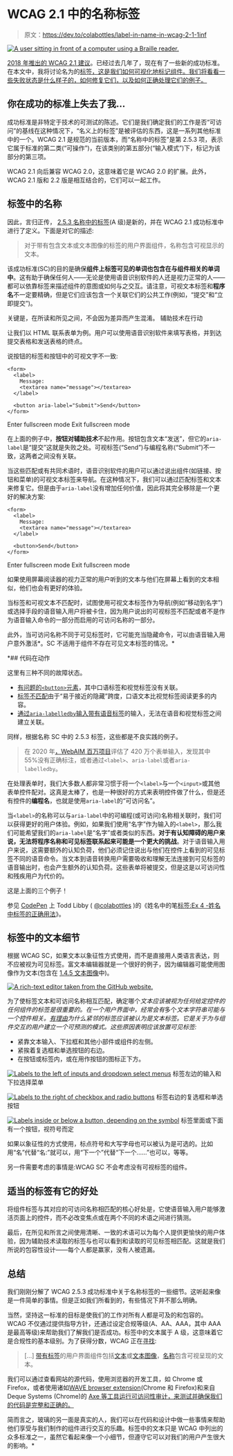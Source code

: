 # WCAG 2.1 中的名称标签

> 原文：<https://dev.to/colabottles/label-in-name-in-wcag-2-1-1inf>

[![A user sitting in front of a computer using a Braille reader.](img/b365619bb08da7c874b00f3eef7a00d8.png "Photo by Sigmund on Unsplash.")](https://res.cloudinary.com/practicaldev/image/fetch/s--3_4Ag2f4--/c_limit%2Cf_auto%2Cfl_progressive%2Cq_auto%2Cw_880/https://res.cloudinary.com/colabottles/image/upload/v16056162img/accessibility.jpg)

[2018 年推出的 WCAG 2.1 建议](https://www.w3.org/TR/WCAG21/)。已经过去几年了，现在有了一些新的成功标准。在本文中，我将讨论名为的[标签，这是我们如何可视化地标记组件。我们将看看一些失败状态是什么样子的，如何修复它们，以及如何正确处理它们的例子。](https://www.w3.org/WAI/WCAG21/Understanding/label-in-name.html)

## 你在成功的标准上失去了我…

成功标准是非特定于技术的可测试的陈述。它们是我们确定我们的工作是否“可访问”的基线在这种情况下，“名义上的标签”是被评估的东西，这是一系列其他标准中的一个。WCAG 2.1 是规范的当前版本，而“名称中的标签”是第 2.5.3 项，表示它属于标准的第二类(“可操作”)，在该类别的第五部分(“输入模式”)下，标记为该部分的第三项。

WCAG 2.1 向后兼容 WCAG 2.0，这意味着它是 WCAG 2.0 的扩展。此外，WCAG 2.1 版和 2.2 版是相互结合的，它们可以一起工作。

## 标签中的名称

因此，言归正传， [2.5.3 名称中的标签](https://www.w3.org/TR/WCAG21/#label-in-name)(A 级)是新的，并在 WCAG 2.1 成功标准中进行了定义。下面是对它的描述:

> 对于带有包含文本或文本图像的标签的用户界面组件，名称包含可视显示的文本。

该成功标准(SC)的目的是确保**组件上标签可见的单词也包含在与组件相关的单词中**。这有助于确保任何人——无论是使用语音识别软件的人还是视力正常的人——都可以依靠标签来描述组件的意图或如何与之交互。请注意，可视文本标签和**程序名**不一定要精确，但是它们应该包含一个关联它们的公共工作(例如，“提交”和“立即提交”)。

关键是，在所读和所见之间，不会因为差异而产生混淆。
辅助技术在行动

让我们以 HTML 联系表单为例。用户可以使用语音识别软件来填写表格，并到达提交表格和发送表格的终点。

说按钮的标签和按钮中的可视文字不一致:

```
<form>
  <label>
    Message:
    <textarea name="message"></textarea>
  </label>

  <button aria-label="Submit">Send</button>
</form> 
```

Enter fullscreen mode Exit fullscreen mode

在上面的例子中，**按钮对辅助技术**不起作用。按钮包含文本“发送”，但它的`aria-label`是“提交”这就是失败之处。可视标签(“Send”)与编程名称(“Submit”)不一致，这两者之间没有关联。

当这些匹配或有共同术语时，语音识别软件的用户可以通过说出组件(如链接、按钮和菜单)的可视文本标签来导航。在这种情况下，我们可以通过匹配标签和文本来修复它。但是由于`aria-label`没有增加任何价值，因此将其完全移除是一个更好的解决方案:

```
<form>
  <label>
    Message:
    <textarea name="message"></textarea>
  </label>

  <button>Send</button>
</form> 
```

Enter fullscreen mode Exit fullscreen mode

如果使用屏幕阅读器的视力正常的用户听到的文本与他们在屏幕上看到的文本相似，他们也会有更好的体验。

当标签和可视文本不匹配时，试图使用可视文本标签作为导航(例如“移动到名字”)或选择手段的语音输入用户将被卡住，因为用户说出的可视标签不匹配或者不是作为语音输入命令的一部分而启用的可访问名称的一部分。

此外，当可访问名称不同于可见标签时，它可能充当隐藏命令，可以由语音输入用户意外激活*。SC 不适用于组件不存在可见文本标签的情况。*

 *## 代码在动作

这里有三种不同的故障状态。

*   [有问题的`<button>`元素](https://codepen.io/colabottles/pen/QWKWmEK)，其中口语标签和视觉标签没有关联。
*   [标签不匹配](https://codepen.io/colabottles/pen/poEoLPP)由于“易于接近的隐藏”跨度，口语文本比视觉标签阅读更多的内容。
*   [通过`aria-labelledby`输入带有语音标签](https://codepen.io/colabottles/pen/MWjWVXr)的输入，无法在语音和视觉标签之间建立关联。

同样，根据名称 SC 中的 2.5.3 标签，这些都是不良实践的例子。

> 在 2020 年[，WebAIM 百万项目](https://webaim.org/projects/million/)评估了 420 万个表单输入，发现其中 55%没有正确标注，或者通过`<label>`、`aria-label`或者`aria-labelledby`。

在处理表单时，我们大多数人都非常习惯于将一个`<label>`与一个`<input>`或其他表单控件配对。这真是太棒了，也是一种很好的方式来表明控件做了什么，但是还有控件的**编程名**，也就是使用`aria-label`的“可访问名”。

当`<label>`的名称可以与`aria-label`中的可编程(或可访问)名称相关联时，我们可以获得更好的用户体验。例如，如果我们使用“名字”作为输入的`<label>`，那么我们可能希望我们的`aria-label`是“名字”或者类似的东西。**对于有认知障碍的用户来说，无法将程序名称和可见标签联系起来可能是一个更大的挑战**。对于语音输入用户来说，这需要额外的认知负荷，他们必须记住说出与他们在控件上看到的可见标签不同的语音命令。当文本到语音转换用户需要吸收和理解无法连接到可见标签的语音输出时，也会产生额外的认知负荷。这些表单将被提交，但是这是以可访问性和残疾用户为代价的。

这是上面的三个例子！

参见 [CodePen](https://codepen.io) 上 Todd Libby ( [@colabottles](https://codepen.io/colabottles) )的《姓名中的笔[标签:Ex 4 -姓名中标签的正确用法](https://codepen.io/colabottles/pen/OJRPGYO)》。

## 标签中的文本细节

根据 WCAG SC，如果文本以象征性方式使用，而不是直接用人类语言表达，则不应被视为可见标签。富文本编辑器就是一个很好的例子，因为编辑器可能使用图像作为文本(包含在 [1.4.5 文本图像](https://www.w3.org/WAI/WCAG21/Understanding/images-of-text)中)。

[![A rich-text editor taken from the GitHub website.](img/e977ea74b26b51f01f8f5b03d889beda.png "GitHub's Rich-text editor")](https://res.cloudinary.com/practicaldev/image/fetch/s--wqukPjXq--/c_limit%2Cf_auto%2Cfl_progressive%2Cq_auto%2Cw_880/https://res.cloudinary.com/colabottles/image/upload/v16080722img/rte.webp)

为了使标签文本和可访问名称相互匹配，确定哪个*文本应该被视为任何给定控件的任何组件的标签是很重要的。在一个用户界面中，经常会有*多个*文本字符串可能与一个控件相关。[有理由](https://www.w3.org/WAI/GL/2016/WD-WCAG20-TECHS-20160105/G162)为什么紧邻的标签应该被认为是文本标签。它是关于为与组件交互的用户建立一个可预测的模式。这些原因表明应该放置可见标签:*

*   紧靠文本输入、下拉框和其他小部件或组件的左侧。
*   紧挨着复选框和单选按钮的右边。
*   在按钮或标签内，或在用作按钮的图标正下方。

[![Labels to the left of inputs and dropdown select menus](img/c3026581405cb68855bfc28019bd53c8.png)](https://res.cloudinary.com/practicaldev/image/fetch/s--ZdPWc32h--/c_limit%2Cf_auto%2Cfl_progressive%2Cq_auto%2Cw_880/https://res.cloudinary.com/colabottles/image/upload/v16080780img/Group-6a.jpg) 标签左边的输入和下拉选择菜单

[![Labels to the right of checkbox and radio buttons](img/cdd9140fbdc09a38b96778a51e3f113e.png)](https://res.cloudinary.com/practicaldev/image/fetch/s--upHC3-Q_--/c_limit%2Cf_auto%2Cfl_progressive%2Cq_auto%2Cw_880/https://res.cloudinary.com/colabottles/image/upload/v16080780img/Group-7a.jpg) 标签右边的复选框和单选按钮

[![Labels inside or below a button, depending on the symbol](img/2d9c18811af9a1c4867748697c9c22fa.png)](https://res.cloudinary.com/practicaldev/image/fetch/s--w8LtBcmr--/c_limit%2Cf_auto%2Cfl_progressive%2Cq_auto%2Cw_880/https://res.cloudinary.com/colabottles/image/upload/v16080780img/Group-8a.jpg) 标签里面或下面有一个按钮，视符号而定

如果以象征性的方式使用，标点符号和大写字母也可以被认为是可选的。比如用“名”代替“名:”就可以，用“下一个”代替“下一个……”也可以，等等。

另一件需要考虑的事情是:WCAG SC 不会考虑没有可视标签的组件。

## 适当的标签有它的好处

将组件标签与其对应的可访问名称相匹配的核心好处是，它使语音输入用户能够激活页面上的控件，而不必改变焦点或在两个不同的术语之间进行猜测。

最后，在所见和所言之间使用清晰、一致的术语可以为每个人提供更愉快的用户体验，因为辅助技术读取的标签与也可以看到和读取的可见标签相匹配。这就是我们所说的包容性设计——每个人都是赢家，没有人被遗漏。

## 总结

我们刚刚分解了 WCAG 2.5.3 成功标准中关于名称标签的一些细节。这听起来像是一件简单的事情。但是正如我们所看到的，有些情况下并不那么明确。

当然，坚持这一标准的目标是使我们的工作对所有人都是可及的和包容的。WCAG 不仅通过提供指导方针，还通过设定合规等级(A、AA、AAA，其中 AAA 是最高等级)来帮助我们了解我们是否成功。标签中的文本属于 A 级，这意味着它是合规性的基本级别。为了获得分数，WCAG 正在[寻找](https://www.w3.org/TR/WCAG21/#label-in-name):

> […] [带有](https://www.w3.org/TR/WCAG21/#dfn-user-interface-components)[标签](https://www.w3.org/TR/WCAG21/#dfn-labels)的用户界面组件包括[文本](https://www.w3.org/TR/WCAG21/#dfn-text)或[文本图像](https://www.w3.org/TR/WCAG21/#dfn-images-of-text)，[名称](https://www.w3.org/TR/WCAG21/#dfn-name)包含可视呈现的文本。

我们可以通过查看网站的源代码，使用浏览器的开发工具，如 Chrome 或 Firefox，或者使用诸如[WAVE browser extension](https://wave.webaim.org/extension/)(Chrome 和 Firefox)和来自 Deque Systems (Chrome)的 [Axe 等工具运行可访问性审计，来测试并确保我们的代码是完整和正确的。](https://www.deque.com/axe/browser-extensions/)

简而言之，玻璃的另一面是真实的人，我们可以在代码和设计中做一些事情来帮助他们享受与我们制作的组件进行交互的乐趣。标签中的文本只是 WCAG 中列出的众多标准之一，虽然它看起来像一个小细节，但遵守它可以对我们的用户产生很大的影响。*